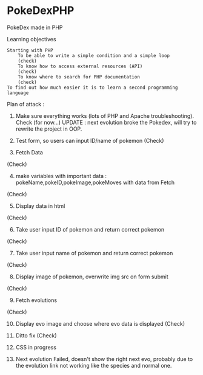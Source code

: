 # PokeDexPHP
PokeDex made in PHP

Learning objectives

    Starting with PHP
        To be able to write a simple condition and a simple loop
        (check)
        To know how to access external resources (API)
        (check)
        To know where to search for PHP documentation
        (check)
    To find out how much easier it is to learn a second programming language


Plan of attack :

1. Make sure everything works (lots of PHP and Apache troubleshooting).
Check (for now...)
UPDATE : next evolution broke the Pokedex, will try to rewrite the project in OOP.

2. Test form, so users can input ID/name of pokemon
(Check)

3. Fetch Data 

(Check)

4. make variables with important data : pokeName,pokeID,pokeImage,pokeMoves
   with data from Fetch

(Check)

5. Display data in html

(Check)

6. Take user input ID of pokemon and return correct pokemon

(Check)

7. Take user input name of pokemon and return correct pokemon

(Check)

8. Display image of pokemon, overwrite img src on form submit

(Check)

9. Fetch evolutions

(Check)

10. Display evo image and choose where evo data is displayed
(Check)

11. Ditto fix 
(Check)


12. CSS
in progress

13. Next evolution
Failed, doesn't show the right next evo, probably due to the evolution link not working like the species
and normal one.